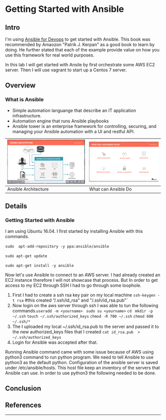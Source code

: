 # Getting Started with Ansible
## Intro
I'm using [Ansible for Devops][ab140a78]  to get started with Ansible. This book was recommended by Amaozon "Patrik J. Kerpan" as a good book to learn by doing. He further stated that each of the example provide value on how you use this framework for real world purposes.

In this lab I will get started with Ansile by first orchestrate some AWS EC2 server. Then I will use vagrant to start up a Centos 7 server.
## Overview
### What is Ansible
- Simple automation languange that describe an IT application infrastructure.
- Automation engine that runs Ansible playbooks
- Ansible tower is an enterprise framework for controlling, securing, and managing your Ansible automation with a UI and restful API.

![](images/2018/03/Lab1_ansible_arch.png) | ![](images/2018/03/Lab1_ansible_can_do.png)
-------------------------|-------------------------
Ansible Architecture | What can Ansible Do  
## Details
### Getting Started with Ansible
I am using Ubuntu 16.04. I first started by installing Ansible with this commands.

`sudo  apt-add-repository -y ppa:ansible/ansible`

`sudo apt-get update`

`sudo apt-get install -y ansible `

Now let's use Ansible to connect to an AWS server. I had already created an EC2 instance therefore I will not showcase that process. But In order to get access to my EC2 through SSH I had to go through some loophole.
1. First I had to create a ssh rsa key pair on my local machine `ssh-keygen -t rsa` #this created “/.ssh/id_rsa" and "/.ssh/id_rsa.pub"`
2. Now login on the aws server through ssh I was able to tun the following commands.`useradd -m <yourname> ` `sudo su <yourname>` `cd ` `mkdir -p ~/.ssh` `touch ~/.ssh/authorized_keys` `chmod -R 700 ~/.ssh` `chmod 600 ~/.ssh/*`
3. The I uploaded my local ~/.ssh/id_rsa.pub to the server and passed it to the new authorized_keys files that I created `cat id_rsa.pub  > ~/.ssh/authorized_keys`
4. Login for Ansible was accepted after that.

Running Ansible command came with some issue because of AWS using python3 command to run python program. We need to tell Ansible to use python3 as the default python. Configuration of the ansible server is saved under /etc/ansible/hosts. This host file keep an inventory of the servers that Ansible can use. In order to use python3 the following needed to be done.



## Conclusion

## References

---

  [ab140a78]: https://www.amazon.com/Ansible-DevOps-Server-configuration-management/dp/098639341X/ref=sr_1_1?ie=UTF8&qid=1521573918&sr=8-1&keywords=ansible+for+devops "Ansible for DevOps"
